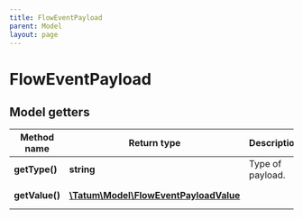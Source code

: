 ```yaml
---
title: FlowEventPayload
parent: Model
layout: page
---
```


# FlowEventPayload

## Model getters

Method name | Return type | Description | Notes
------------ | ------------- | ------------- | -------------
**getType()** | **string** | Type of payload. | ex.: `null` [optional]
**getValue()** | [**\Tatum\Model\FlowEventPayloadValue**](../FlowEventPayloadValue) |  | ex.: `null` [optional]


